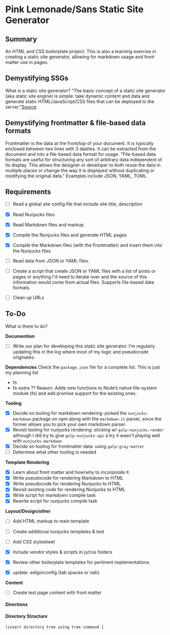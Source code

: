 # Pink Lemonade/Sans Static Site Generator

## Summary
An HTML and CSS boilerplate project. This is also a learning exercise in creating a static site generator, allowing for markdown usage and front matter use in pages.

## Demystifying SSGs
What is a static site generator? "The basic concept of a static site generator (aka static site engine) is simple: take dynamic content and data and generate static HTML/JavaScript/CSS files that can be deployed to the server."[Source](https://www.oreilly.com/ideas/static-site-generators)

## Demystifying frontmatter & file-based data formats
Frontmatter is the data at the front/top of your document. It is typically enclosed between two lines with 3 dashes. It can be extracted from the document and into a file-based data format for usage. "File-based data formats are useful for structuring any sort of arbitrary data independent of its display. This allows the designer or developer to both reuse the data in multiple places or change the way it is displayed without duplicating or modifying the original data." Examples include JSON, YAML, TOML.


## Requirements
- [ ] Read a global site config file that include site title, description
- [x] Read Nunjucks files
- [x] Read Markdown files and markup
- [x] Compile the Nunjucks files and generate HTML pages
- [x] Compile the Markdown files (with the Frontmatter) and insert them into the Nunjucks files
- [ ] Read data from JSON or YAML files.
- [ ] Create a script that create JSON or YAML files with a list of posts or pages or anything I'd need to iterate over and the source of this information would come from actual files. Supports file-based data formats.
- [ ] Clean up URLs


## To-Do
What is there to do?

**Documention**
- [ ] Write our plan for developing this static site generator: I'm regularly updating this in the log where most of my logic and pseudocode originates.

**Dependencies**
Check the `package.json` file for a complete list. This is just my planning list
- fs
- fs-extra ?? Reason: Adds new functions to Node’s native file-system module (fs) and add promise support for the existing ones.


**Tooling**
- [x] Decide on tooling for markdown rendering: picked the `nunjucks-markdown` package on npm along with the `markdown-it` parser, since the former allows you to pick your own markdown parser.
- [x] Revisit tooling for nunjucks rendering: sticking w/ `gulp-nunjucks-render` although I did try to give `gulp-nunjucks-api` a try it wasn't playing well with `nunjucks-markdown`
- [x] Decide on tooling for frontmatter data: using `gulp-gray-matter`
- [ ] Determine what other tooling is needed

**Template Rendering**
- [x] Learn about front matter and how/why to incorporate it
- [x] Write pseudocode for rendering Markdown to HTML
- [x] Write pseudocode for rendering Nunjucks to HTML
- [x] Revisit existing code for rendering Nunjucks to HTML
- [x] Write script for markdown compile task
- [x] Rewrite script for nunjucks compile task

**Layout/Design/other**
- [ ] Add HTML markup to main template
- [ ] Create additional nunjucks templates & test
- [ ] Add CSS stylesheet
- [x] Include vendor styles & scripts in js/css folders
- [x] Review other boilerplate templates for pertinent implementations
- [x] update .edigorconfig (tab spaces or nah)


**Content**
- [ ] Create test page content with front matter

#### Directions


#### Directory Structure
```
[insert directory tree using tree command ]

```
